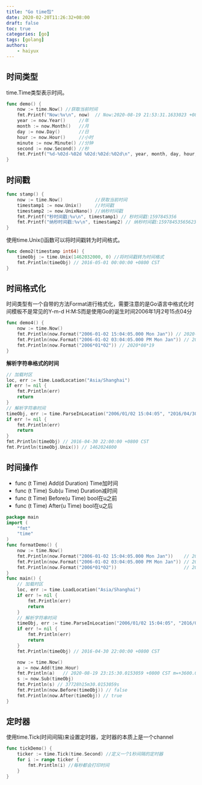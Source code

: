 ```yaml
---
title: "Go time包"
date: 2020-02-20T11:26:32+08:00
draft: false
toc: true
categories: [go]
tags: [golang]
authors:
    - haiyux
---
```



## 时间类型

time.Time类型表示时间。

```go
func demo() {
	now := time.Now() //获取当前时间
	fmt.Printf("Now:%v\n", now)  // Now:2020-08-19 21:53:31.1633023 +0800 CST m=+0.003989401
	year := now.Year()     //年
	month := now.Month()   //月
	day := now.Day()       //日
	hour := now.Hour()     //小时
	minute := now.Minute() //分钟
	second := now.Second() //秒
	fmt.Printf("%d-%02d-%02d %02d:%02d:%02d\n", year, month, day, hour, minute, second) // 2020-08-19 21:53:31
}
```

## 时间戳

```go
func stamp() {
	now := time.Now()            //获取当前时间
	timestamp1 := now.Unix()     //时间戳
	timestamp2 := now.UnixNano() //纳秒时间戳
    fmt.Printf("秒时间戳:%v\n", timestamp1) // 秒时间戳:1597845356
	fmt.Printf("纳秒时间戳:%v\n", timestamp2) // 纳秒时间戳:1597845356562315400
}
```

使用time.Unix()函数可以将时间戳转为时间格式。

```go
func demo2(timestamp int64) {
	timeObj := time.Unix(1462032000, 0) //将时间戳转为时间格式
    fmt.Println(timeObj) // 2016-05-01 00:00:00 +0800 CST
}
```

## 时间格式化

时间类型有一个自带的方法Format进行格式化，需要注意的是Go语言中格式化时间模板不是常见的Y-m-d H:M:S而是使用Go的诞生时间2006年1月2号15点04分

```go
func demo4() {
	now := time.Now()
	fmt.Println(now.Format("2006-01-02 15:04:05.000 Mon Jan")) // 2020-08-19 22:02:46.296 Wed Aug
	fmt.Println(now.Format("2006-01-02 03:04:05.000 PM Mon Jan")) // 2020-08-19 10:02:46.296 PM Wed Aug
	fmt.Println(now.Format("2006*01*02")) // 2020*08*19
}
```

**解析字符串格式的时间**

```go
// 加载时区
loc, err := time.LoadLocation("Asia/Shanghai")
if err != nil {
    fmt.Println(err)
    return
}
// 解析字符串时间
timeObj, err := time.ParseInLocation("2006/01/02 15:04:05", "2016/04/30 22:00:00", loc)
if err != nil {
    fmt.Println(err)
    return
}
fmt.Println(timeObj) // 2016-04-30 22:00:00 +0800 CST
fmt.Println(timeObj.Unix()) // 1462024800
```

## 时间操作

*   func (t Time) Add(d Duration) Time加时间
*   func (t Time) Sub(u Time) Duration减时间
*   func (t Time) Before(u Time) bool在u之前
*   func (t Time) After(u Time) bool在u之后

```go
package main
import (
	"fmt"
	"time"
)
func formatDemo() {
	now := time.Now()
	fmt.Println(now.Format("2006-01-02 15:04:05.000 Mon Jan"))    // 2020-08-19 22:02:46.296 Wed Aug
	fmt.Println(now.Format("2006-01-02 03:04:05.000 PM Mon Jan")) // 2020-08-19 10:02:46.296 PM Wed Aug
	fmt.Println(now.Format("2006*01*02"))                         // 2020*08*19
}
func main() {
	// 加载时区
	loc, err := time.LoadLocation("Asia/Shanghai")
	if err != nil {
		fmt.Println(err)
		return
	}
	// 解析字符串时间
	timeObj, err := time.ParseInLocation("2006/01/02 15:04:05", "2016/04/30 22:00:00", loc)
	if err != nil {
		fmt.Println(err)
		return
	}
	fmt.Println(timeObj) // 2016-04-30 22:00:00 +0800 CST

	now := time.Now()
	a := now.Add(time.Hour) 
	fmt.Println(a)   // 2020-08-19 23:15:30.0153059 +0800 CST m=+3600.002023801
	s := now.Sub(timeObj)
	fmt.Println(s) // 37728h15m30.0153059s
	fmt.Println(now.Before(timeObj)) // false
	fmt.Println(now.After(timeObj)) // true
}
```

## 定时器

使用time.Tick(时间间隔)来设置定时器，定时器的本质上是一个channel

```go
func tickDemo() {
	ticker := time.Tick(time.Second) //定义一个1秒间隔的定时器
	for i := range ticker {
		fmt.Println(i) //每秒都会打印时间
	}
}
```
